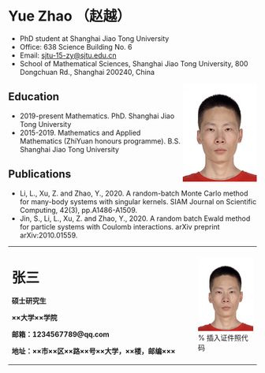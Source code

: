 # Yue Zhao （赵越）
- PhD student at Shanghai Jiao Tong University
- Office: 638 Science Building No. 6
- Email: sjtu-15-zy@sjtu.edu.cn
- School of Mathematical Sciences, Shanghai Jiao Tong University, 800 Dongchuan Rd., Shanghai 200240, China

<img align="right" src="/00.jpg" />

## Education
- 2019-present Mathematics. PhD. Shanghai Jiao Tong University
- 2015-2019. Mathematics and Applied Mathematics (ZhiYuan honours programme). B.S. Shanghai Jiao Tong University

## Publications
- Li, L., Xu, Z. and Zhao, Y., 2020. A random-batch Monte Carlo method for many-body systems with singular kernels. SIAM Journal on Scientific Computing, 42(3), pp.A1486-A1509.
- Jin, S., Li, L., Xu, Z. and Zhao, Y., 2020. A random batch Ewald method for particle systems with Coulomb interactions. arXiv preprint arXiv:2010.01559.



<table border="0">
  <tr>
    <td width="75%">
      <h1>张三</h1>
      <p><b>硕士研究生</b></p>
      <p><b>××大学××学院</b></p>
      <p><b>邮箱：1234567789@qq.com</b></p>
      <p><b>地址：××市××区××路××号××大学，××楼，邮编×××</b></p>
    </td>
    <td width="25%">
      <img src="/00.jpg" width="100%">      % 插入证件照代码
    </td>
  </tr>
</table>

